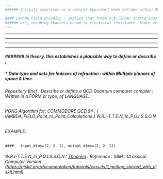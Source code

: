 ```yaml
---
###### Infinity complexes as a natural byproduct when defined within QCD. Generate sub-linear scattering. 

#### Lambda Field Encoding : Implies that these sub-linear scatterings
###### are, encoding channels bound to electrical resistance. Since we use scientific notation to define {space time}wave theorems. 
---
```

---
---
---
---
##### ####### In theory, this establishes a plausible way to define or describe ;

##### * Data type and sets for Indexes of refraction : within Multiple planars of space & time. 

###### Repository Brief : Describe or define a QCD Quantum computer compiler : Written in a FORM or type, of LANGUAGE. : 


###### PONG Algorithm for: COMMODORE QCD.64 : { lAMBDA_FIELD_Point_to_Point_Calculations } W.R.I-T.T.E.N_In_P.O.I.S.S.O.N

###### EXAMPLE : 
    
    ####   input_dims=(2, 2, 2), output_dims=(2, 2, 2))


###### W.R.I-T.T.E.N_In_P.O.I.S.S.O.N : [Theorem](https://en.wikipedia.org/wiki/Poisson_distribution) : Reference : [IBM : CLassical Computer Version (https://qiskit.org/documentation/tutorials/circuits/1_getting_started_with_qiskit.html) 

